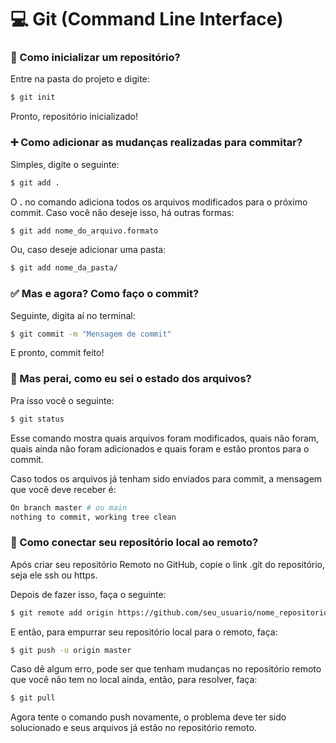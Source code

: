 # 💻 Git (Command Line Interface)

### 🚀 Como inicializar um repositório?

Entre na pasta do projeto e digite:

```sh
$ git init
```

Pronto, repositório inicializado!

### ➕ Como adicionar as mudanças realizadas para commitar?

Simples, digite o seguinte:

```sh
$ git add .
```

O **.** no comando adiciona todos os arquivos modificados para o próximo commit. Caso você não deseje isso, há outras formas:

```sh
$ git add nome_do_arquivo.formato
```

Ou, caso deseje adicionar uma pasta:

```sh
$ git add nome_da_pasta/
```

### ✅ Mas e agora? Como faço o commit?

Seguinte, digita aí no terminal:
```sh
$ git commit -m "Mensagem de commit"
```

E pronto, commit feito!

### 🚦 Mas perai, como eu sei o estado dos arquivos?

Pra isso você o seguinte:
```sh
$ git status
```
Esse comando mostra quais arquivos foram modificados, quais não foram, quais ainda não foram adicionados e quais foram e estão prontos para o commit.

Caso todos os arquivos já tenham sido enviados para commit, a mensagem que você deve receber é:
```sh
On branch master # ou main
nothing to commit, working tree clean
```

### 🤔 Como conectar seu repositório local ao remoto?

Após criar seu repositório Remoto no GitHub, copie o link .git do repositório, seja ele ssh ou https.

Depois de fazer isso, faça o seguinte:
```sh
$ git remote add origin https://github.com/seu_usuario/nome_repositorio.git
```

E então, para empurrar seu repositório local para o remoto, faça:

```sh
$ git push -u origin master
```

Caso dê algum erro, pode ser que tenham mudanças no repositório remoto que você não tem no local ainda, então, para resolver, faça:
```sh
$ git pull
```
Agora tente o comando push novamente, o problema deve ter sido solucionado e seus arquivos já estão no repositório remoto.